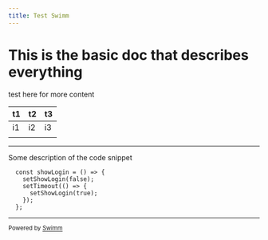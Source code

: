 ```yaml
---
title: Test Swimm
---
```

# This is the basic doc that describes everything

test here for more content

| t1 | t2 | t3 |
| -- | -- | -- |
| i1 | i2 | i3 |
|    |    |    |

<SwmSnippet path="/src/screens/Season/Season.tsx" line="53">

---

Some description of the code snippet

```tsx
  const showLogin = () => {
    setShowLogin(false);
    setTimeout(() => {
      setShowLogin(true);
    });
  };
```

---

</SwmSnippet>

<SwmMeta version="3.0.0" repo-id="Z2l0aHViJTNBJTNBYXJjaGl2YWwlM0ElM0FpYnJhaGVlbXNhb3Vk" repo-name="archival"><sup>Powered by [Swimm](https://app.swimm.io/)</sup></SwmMeta>
